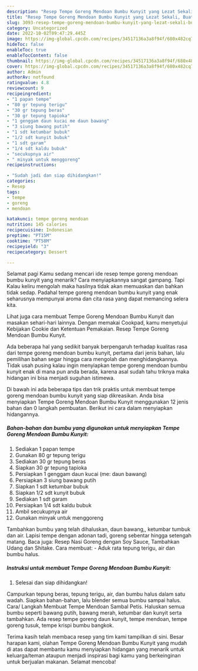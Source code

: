 ```yaml
---
description: "Resep Tempe Goreng Mendoan Bumbu Kunyit yang Lezat Sekali, Buat Buka Puasa Menggugah Selera"
title: "Resep Tempe Goreng Mendoan Bumbu Kunyit yang Lezat Sekali, Buat Buka Puasa Menggugah Selera"
slug: 3093-resep-tempe-goreng-mendoan-bumbu-kunyit-yang-lezat-sekali-buat-buka-puasa-menggugah-selera
category: Uncategorized
date: 2022-10-02T09:47:29.445Z
image: https://img-global.cpcdn.com/recipes/34517136a3a8f94f/680x482cq70/tempe-goreng-mendoan-bumbu-kunyit-foto-resep-utama.jpg
hideToc: false
enableToc: true
enableTocContent: false
thumbnail: https://img-global.cpcdn.com/recipes/34517136a3a8f94f/680x482cq70/tempe-goreng-mendoan-bumbu-kunyit-foto-resep-utama.jpg
cover: https://img-global.cpcdn.com/recipes/34517136a3a8f94f/680x482cq70/tempe-goreng-mendoan-bumbu-kunyit-foto-resep-utama.jpg
author: Admin
authorAv: notfound
ratingvalue: 4.8
reviewcount: 9
recipeingredient:
- "1 papan tempe"
- "80 gr tepung terigu"
- "30 gr tepung beras"
- "30 gr tepung tapioka"
- "1 genggam daun kucai me daun bawang"
- "3 siung bawang putih"
- "1 sdt ketumbar bubuk"
- "1/2 sdt kunyit bubuk"
- "1 sdt garam"
- "1/4 sdt kaldu bubuk"
- "secukupnya air"
- " minyak untuk menggoreng"
recipeinstructions:

- "Sudah jadi dan siap dihidangkan!"
categories:
- Resep
tags:
- tempe
- goreng
- mendoan

katakunci: tempe goreng mendoan 
nutrition: 145 calories
recipecuisine: Indonesian
preptime: "PT15M"
cooktime: "PT58M"
recipeyield: "3"
recipecategory: Dessert

---
```



Selamat pagi Kamu sedang mencari ide resep tempe goreng mendoan bumbu kunyit yang menarik? Cara menyiapkannya sangat gampang. Tapi Kalau keliru mengolah maka hasilnya tidak akan memuaskan dan bahkan tidak sedap. Padahal tempe goreng mendoan bumbu kunyit yang enak seharusnya mempunyai aroma dan cita rasa yang dapat memancing selera kita.


Lihat juga cara membuat Tempe Goreng Mendoan Bumbu Kunyit dan masakan sehari-hari lainnya. Dengan memakai Cookpad, kamu menyetujui Kebijakan Cookie dan Ketentuan Pemakaian. Resep Tempe Goreng Mendoan Bumbu Kunyit.

Ada beberapa hal yang sedikit banyak berpengaruh terhadap kualitas rasa dari tempe goreng mendoan bumbu kunyit, pertama dari jenis bahan, lalu pemilihan bahan segar hingga cara mengolah dan menghidangkannya. Tidak usah pusing kalau ingin menyiapkan tempe goreng mendoan bumbu kunyit enak di mana pun anda berada, karena asal sudah tahu triknya maka hidangan ini bisa menjadi suguhan istimewa.


Di bawah ini ada beberapa tips dan trik praktis untuk membuat tempe goreng mendoan bumbu kunyit yang siap dikreasikan. Anda bisa menyiapkan Tempe Goreng Mendoan Bumbu Kunyit menggunakan 12 jenis bahan dan 0 langkah pembuatan. Berikut ini cara dalam menyiapkan hidangannya.

<!--inarticleads1-->

##### Bahan-bahan dan bumbu yang digunakan untuk menyiapkan Tempe Goreng Mendoan Bumbu Kunyit:

1. Sediakan 1 papan tempe
1. Gunakan 80 gr tepung terigu
1. Sediakan 30 gr tepung beras
1. Siapkan 30 gr tepung tapioka
1. Persiapkan 1 genggam daun kucai (me: daun bawang)
1. Persiapkan 3 siung bawang putih
1. Siapkan 1 sdt ketumbar bubuk
1. Siapkan 1/2 sdt kunyit bubuk
1. Sediakan 1 sdt garam
1. Persiapkan 1/4 sdt kaldu bubuk
1. Ambil secukupnya air
1. Gunakan  minyak untuk menggoreng


Tambahkan bumbu yang telah dihaluskan, daun bawang,, ketumbar tumbuk dan air. Lapisi tempe dengan adonan tadi, goreng sebentar hingga setengah matang. Baca juga: Resep Nasi Goreng dengan Soy Sauce, Tambahkan Udang dan Shitake. Cara membuat: - Aduk rata tepung terigu, air dan bumbu halus. 

<!--inarticleads2-->

##### Instruksi untuk membuat Tempe Goreng Mendoan Bumbu Kunyit:


1. Selesai dan siap dihidangkan!

Campurkan tepung beras, tepung terigu, air, dan bumbu halus dalam satu wadah. Siapkan bahan-bahan, lalu blender semua bumbu sampai halus. Cara/ Langkah Membuat Tempe Mendoan Sambal Petis. Haluskan semua bumbu seperti bawang putih, bawang merah, ketumbar dan kunyit serta tambahkan. Ada resep tempe goreng daun kunyit, tempe mendoan, tempe goreng tusuk, tempe krispi bumbu bangkok. 

Terima kasih telah membaca resep yang tim kami tampilkan di sini. Besar harapan kami, olahan Tempe Goreng Mendoan Bumbu Kunyit yang mudah di atas dapat membantu kamu menyiapkan hidangan yang menarik untuk keluarga/teman ataupun menjadi inspirasi bagi kamu yang berkeinginan untuk berjualan makanan. Selamat mencoba!
